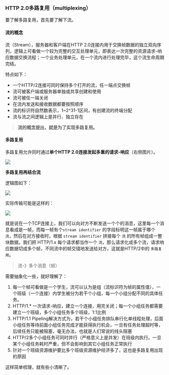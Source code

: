 ### HTTP 2.0多路复用（multiplexing）

要了解多路复用，首先要了解下流。



#### 流的概念

流（Stream），服务器和客户端在HTTP 2.0连接内用于交换帧数据的独立双向序列，逻辑上可看做一个较为完整的交互处理单元，即表达一次完整的资源请求-响应数据交换流程；一个业务处理单元，在一个流内进行处理完毕，这个流生命周期完结。

特点如下：

- 一个HTTP/2连接可同时保持多个打开的流，任一端点交换帧
- 流可被客户端或服务器单独或共享创建和使用
- 流可被任一端关闭
- 在流内发送和接收数据都要按照顺序
- 流的标识符自然数表示，1~2^31-1区间，有创建流的终端分配
- 流与流之间逻辑上是并行、独立存在

> **流的概念提出，就是为了实现多路复用。**



#### 多路复用

多路复用允许同时通过**单个HTTP 2.0连接发起多重的请求-响应**（右侧图片）。

![](F:\Flee-as-a-bird-to-your-mountain\网络协议\多路复用0.png)



**多路复用再结合流**

逻辑图如下：

![](F:\Flee-as-a-bird-to-your-mountain\网络协议\多路复用1.png)

实际传输可能是这样的：

![](F:\Flee-as-a-bird-to-your-mountain\网络协议\多路复用2.png)

就是说在一个TCP连接上，我们可以向对方不断发送一个个的消息，这里每一个消息看成是一帧，而每一帧有个`stream identifier` 的字段标明这一帧属于哪个 `流`，然后在对方接收时，根据 `stream identifier` 拼接每个 `流` 的所有帧组成一整块数据。我们把 HTTP/1.x 每个请求都当作一个 `流`，那么请求化成多个流，请求响应数据切成多个帧，不同流中的帧交错地发送给对方，这就是HTTP/2中的 `多路复用`。

> 流-》多个消息（帧）

需要抽象化一些，就好理解了：

1. 每一个帧可看做是一个学生，流可以认为是组（流标识符为帧的属性值），一个班级（一个连接）内学生被分为若干个小组，每一个小组分配不同的具体任务。
2. HTTP/1.* 一次请求-响应，建立一个连接，用完关闭；每一个小组任务都需要建立一个班级，多个小组任务多个班级，1:1比例
3. HTTP/1.1 Pipeling解决方式为，若干个小组任务排队串行化单线程处理，后面小组任务等待前面小组任务完成才能获得执行机会，一旦有任务处理超时等，后续任务只能被阻塞，毫无办法，也就是人们常说的线头阻塞
4. HTTP/2多个小组任务可同时并行（严格意义上是并发）在班级内执行。一旦某个小组任务耗时严重，但不会影响到其它小组任务正常执行
5. 针对一个班级资源维护要比多个班级资源维护经济多了，这也是多路复用出现的原因

这样简单梳理，就有些小清晰了。

